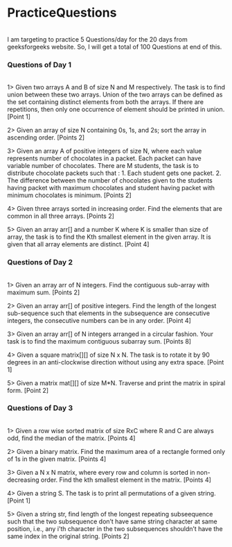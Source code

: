 # PracticeQuestions
<br>
I am targeting to practice 5 Questions/day for the 20 days from geeksforgeeks website.
So, I will get a total of 100 Questions at end of this.

### Questions of Day 1
<br>
1> Given two arrays A and B of size N and M respectively. The task is to find union between these two arrays. Union of the two arrays can be defined as the set containing distinct    elements from both the arrays. If there are repetitions, then only one occurrence of element should be printed in union. [Point 1]
   
   
2> Given an array of size N containing 0s, 1s, and 2s; sort the array in ascending order. [Points 2]

3> Given an array A of positive integers of size N, where each value represents number of chocolates in a packet. Each packet can have variable number of chocolates. There are M      students, the task is to distribute chocolate packets such that : 1. Each student gets one packet. 2. The difference between the number of chocolates given to the students        having packet with maximum chocolates and student having packet with minimum chocolates is minimum.        [Points 2]
   
4> Given three arrays sorted in increasing order. Find the elements that are common in all three arrays. [Points 2]

5> Given an array arr[] and a number K where K is smaller than size of array, the task is to find the Kth smallest element in the given array. It is given that all array elements    are distinct. [Point 4]

### Questions of Day 2
<br>
1> Given an array arr of N integers. Find the contiguous sub-array with maximum sum. [Points 2]


2> Given an array arr[] of positive integers. Find the length of the longest sub-sequence such that elements in the subsequence are consecutive integers, the consecutive numbers      can be in any order. [Point 4]

3> Given an array arr[] of N integers arranged in a circular fashion. Your task is to find the maximum contiguous subarray sum. [Points 8]

4> Given a square matrix[][] of size N x N. The task is to rotate it by 90 degrees in an anti-clockwise direction without using any extra space. [Point 1]

5> Given a matrix mat[][] of size M*N. Traverse and print the matrix in spiral form. [Point 2]

### Questions of Day 3
<br>
1> Given a row wise sorted matrix of size RxC where R and C are always odd, find the median of the matrix. [Points 4]

2> Given a binary matrix. Find the maximum area of a rectangle formed only of 1s in the given matrix. [Points 4]

3> Given a N x N matrix, where every row and column is sorted in non-decreasing order. Find the kth smallest element in the matrix. [Points 4]

4> Given a string S. The task is to print all permutations of a given string. [Point 1]

5> Given a string str, find length of the longest repeating subseequence such that the two subsequence don’t have same string character at same position, i.e., any i’th character in the two subsequences shouldn’t have the same index in the original string. [Points 2]

